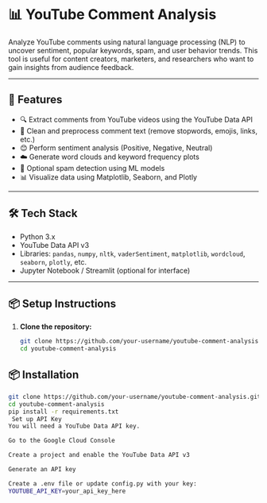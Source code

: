# 📊 YouTube Comment Analysis

Analyze YouTube comments using natural language processing (NLP) to uncover sentiment, popular keywords, spam, and user behavior trends. This tool is useful for content creators, marketers, and researchers who want to gain insights from audience feedback.

---

## 🚀 Features

- 🔍 Extract comments from YouTube videos using the YouTube Data API
- 🧹 Clean and preprocess comment text (remove stopwords, emojis, links, etc.)
- 😊 Perform sentiment analysis (Positive, Negative, Neutral)
- ☁️ Generate word clouds and keyword frequency plots
- 🧠 Optional spam detection using ML models
- 📊 Visualize data using Matplotlib, Seaborn, and Plotly

---

## 🛠️ Tech Stack

- Python 3.x
- YouTube Data API v3
- Libraries: `pandas`, `numpy`, `nltk`, `vaderSentiment`, `matplotlib`, `wordcloud`, `seaborn`, `plotly`, etc.
- Jupyter Notebook / Streamlit (optional for interface)

---

## 📦 Setup Instructions

1. **Clone the repository:**
   ```bash
   git clone https://github.com/your-username/youtube-comment-analysis.git
   cd youtube-comment-analysis
## 📦 Installation

```bash
git clone https://github.com/your-username/youtube-comment-analysis.git
cd youtube-comment-analysis
pip install -r requirements.txt
 Set up API Key
You will need a YouTube Data API key.

Go to the Google Cloud Console

Create a project and enable the YouTube Data API v3

Generate an API key

Create a .env file or update config.py with your key:
YOUTUBE_API_KEY=your_api_key_here



